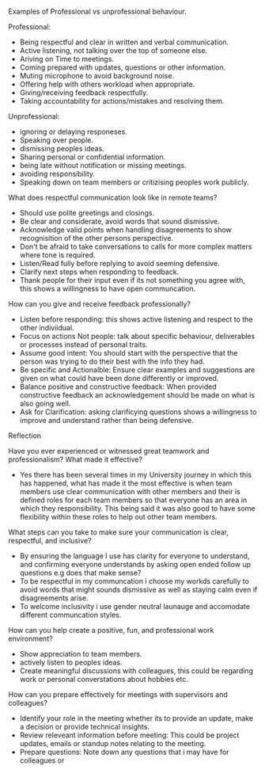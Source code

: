 Examples of Professional vs unprofessional behaviour.

Professional:

- Being respectful and clear in written and verbal communication.
- Active listening, not talking over the top of someone else.
- Ariving on Time to meetings.
- Coming prepared with updates, questions or other information.
- Muting microphone to avoid background noise.
- Offering help with others workload when appropriate.
- Giving/receiving feedback respectfully.
- Taking accountability for actions/mistakes and resolving them.

Unprofessional:

- ignoring or delaying responeses.
- Speaking over people.
- dismissing peoples ideas.
- Sharing personal or confidential information.
- being late without notification or missing meetings.
- avoiding responsibility.
- Speaking down on team members or critizising peoples work publicly.

What does respectful communication look like in remote teams?

- Should use polite greetings and closings.
- Be clear and considerate, avoid words that sound dismissive.
- Acknowledge valid points when handling disagreements to show recognisition of the other persons perspective.
- Don't be afraid to take conversations to calls for more complex matters where tone is required.
- Listen/Read fully before replying to avoid seeming defensive.
- Clarify next steps when responding to feedback.
- Thank people for their input even if its not something you agree with, this shows a willingness to have open communcation.

How can you give and receive feedback professionally?

- Listen before responding: this shows active listening and respect to the other indiviidual.
- Focus on actions Not people: talk about specific behaviour, deliverables or processes instead of personal traits.
- Assume good intent: You should start with the perspective that the person was trying to do their best with the info they had.
- Be specific and Actionalble: Ensure clear examples and suggestions are given on what could have been done differently or improved.
- Balance positive and constructive feedback: When provided constructive feedback an acknowledgement should be made on what is also going well.
- Ask for Clarification: asking clarificying questions shows a willingness to improve and understand rather than being defensive.

Reflection

Have you ever experienced or witnessed great teamwork and professionalism? What made it effective?

- Yes there has been several times in my University journey in which this has happened, what has made it the most effective is when team members use clear communication with other members and their is defined roles for each team members so that everyone has an area in which they responsibility. This being said it was also good to have some flexibility within these roles to help out other team members.

What steps can you take to make sure your communication is clear, respectful, and inclusive?

- By ensuring the language I use has clarity for everyone to understand, and confirming everyone understands by asking open ended follow up questions e.g does that make sense?
- To be respectful in my communcation i choose my workds carefully to avoid words that might sounds dismissive as well as staying calm even if disagreements arise.
- To welcome inclusivity i use gender neutral launauge and accomodate different communcation styles.

How can you help create a positive, fun, and professional work environment?

- Show appreciation to team members.
- actively listen to peoples ideas.
- Create meaningful discussions with colleagues, this could be regarding work or personal converstations about hobbies etc.

How can you prepare effectively for meetings with supervisors and colleagues?

- Identify your role in the meeting whether its to provide an update, make a decision or provide technical insights.
- Review releveant information before meeting: This could be project updates, emails or standup notes relating to the meeting.
- Prepare questions: Note down any questions that i may have for colleagues or
